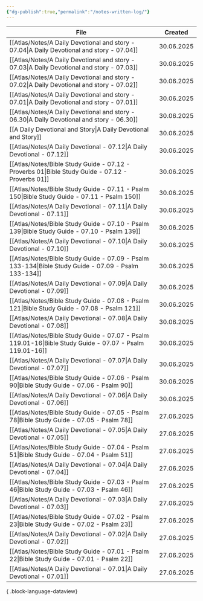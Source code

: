 ```yaml
---
{"dg-publish":true,"permalink":"/notes-written-log/"}
---
```


| File                                                                                                        | Created    |
| ----------------------------------------------------------------------------------------------------------- | ---------- |
| [[Atlas/Notes/A Daily Devotional and story - 07.04\|A Daily Devotional and story - 07.04]]               | 30.06.2025 |
| [[Atlas/Notes/A Daily Devotional and story - 07.03\|A Daily Devotional and story - 07.03]]               | 30.06.2025 |
| [[Atlas/Notes/A Daily Devotional and story - 07.02\|A Daily Devotional and story - 07.02]]               | 30.06.2025 |
| [[Atlas/Notes/A Daily Devotional and story - 07.01\|A Daily Devotional and story - 07.01]]               | 30.06.2025 |
| [[Atlas/Notes/A Daily Devotional and story - 06.30\|A Daily Devotional and story - 06.30]]               | 30.06.2025 |
| [[A Daily Devotional and Story\|A Daily Devotional and Story]]                                           | 30.06.2025 |
| [[Atlas/Notes/A Daily Devotional - 07.12\|A Daily Devotional - 07.12]]                                   | 30.06.2025 |
| [[Atlas/Notes/Bible Study Guide - 07.12 - Proverbs 01\|Bible Study Guide - 07.12 - Proverbs 01]]         | 30.06.2025 |
| [[Atlas/Notes/Bible Study Guide - 07.11 - Psalm 150\|Bible Study Guide - 07.11 - Psalm 150]]             | 30.06.2025 |
| [[Atlas/Notes/A Daily Devotional - 07.11\|A Daily Devotional - 07.11]]                                   | 30.06.2025 |
| [[Atlas/Notes/Bible Study Guide - 07.10 - Psalm 139\|Bible Study Guide - 07.10 - Psalm 139]]             | 30.06.2025 |
| [[Atlas/Notes/A Daily Devotional - 07.10\|A Daily Devotional - 07.10]]                                   | 30.06.2025 |
| [[Atlas/Notes/Bible Study Guide - 07.09 - Psalm 133-134\|Bible Study Guide - 07.09 - Psalm 133-134]]     | 30.06.2025 |
| [[Atlas/Notes/A Daily Devotional - 07.09\|A Daily Devotional - 07.09]]                                   | 30.06.2025 |
| [[Atlas/Notes/Bible Study Guide - 07.08 - Psalm 121\|Bible Study Guide - 07.08 - Psalm 121]]             | 30.06.2025 |
| [[Atlas/Notes/A Daily Devotional - 07.08\|A Daily Devotional - 07.08]]                                   | 30.06.2025 |
| [[Atlas/Notes/Bible Study Guide - 07.07 - Psalm 119.01-16\|Bible Study Guide - 07.07 - Psalm 119.01-16]] | 30.06.2025 |
| [[Atlas/Notes/A Daily Devotional - 07.07\|A Daily Devotional - 07.07]]                                   | 30.06.2025 |
| [[Atlas/Notes/Bible Study Guide - 07.06 - Psalm 90\|Bible Study Guide - 07.06 - Psalm 90]]               | 30.06.2025 |
| [[Atlas/Notes/A Daily Devotional - 07.06\|A Daily Devotional - 07.06]]                                   | 30.06.2025 |
| [[Atlas/Notes/Bible Study Guide - 07.05 - Psalm 78\|Bible Study Guide - 07.05 - Psalm 78]]               | 27.06.2025 |
| [[Atlas/Notes/A Daily Devotional - 07.05\|A Daily Devotional - 07.05]]                                   | 27.06.2025 |
| [[Atlas/Notes/Bible Study Guide - 07.04 - Psalm 51\|Bible Study Guide - 07.04 - Psalm 51]]               | 27.06.2025 |
| [[Atlas/Notes/A Daily Devotional - 07.04\|A Daily Devotional - 07.04]]                                   | 27.06.2025 |
| [[Atlas/Notes/Bible Study Guide - 07.03 - Psalm 46\|Bible Study Guide - 07.03 - Psalm 46]]               | 27.06.2025 |
| [[Atlas/Notes/A Daily Devotional - 07.03\|A Daily Devotional - 07.03]]                                   | 27.06.2025 |
| [[Atlas/Notes/Bible Study Guide - 07.02 - Psalm 23\|Bible Study Guide - 07.02 - Psalm 23]]               | 27.06.2025 |
| [[Atlas/Notes/A Daily Devotional - 07.02\|A Daily Devotional - 07.02]]                                   | 27.06.2025 |
| [[Atlas/Notes/Bible Study Guide - 07.01 - Psalm 22\|Bible Study Guide - 07.01 - Psalm 22]]               | 27.06.2025 |
| [[Atlas/Notes/A Daily Devotional - 07.01\|A Daily Devotional - 07.01]]                                   | 27.06.2025 |

{ .block-language-dataview}

